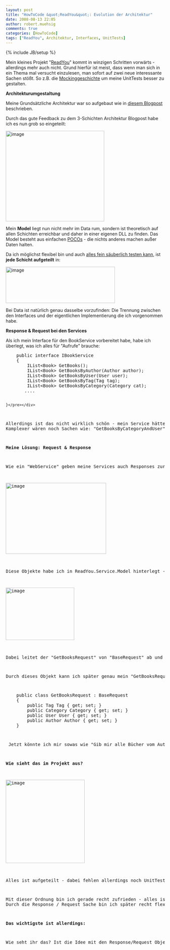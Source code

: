 ```yaml
---
layout: post
title: "HowToCode &quot;ReadYou&quot;: Evolution der Architektur"
date: 2008-08-13 22:05
author: robert.muehsig
comments: true
categories: [HowToCode]
tags: ["ReadYou", Architektur, Interfaces, UnitTests]
---
```

{% include JB/setup %}
<p>Mein kleines Projekt "<a href="http://code-inside.de/blog/category/howtocode/">ReadYou</a>" kommt in winzigen Schritten vorwärts - allerdings mehr auch nicht. Grund hierfür ist meist, dass wenn man sich in ein Thema mal versucht einzulesen, man sofort auf zwei neue interessante Sachen stößt. So z.B. die <a href="http://code-inside.de/blog/2008/08/05/howto-unittests-und-einfhrung-in-mocking-mit-rhinomocks/">Mockinggeschichte</a> um meine UnitTests besser zu gestalten.</p> <p><strong>Architekturumgestaltung</strong></p> <p>Meine Grundsätzliche Architektur war so aufgebaut wie in <a href="http://code-inside.de/blog/2008/07/09/howto-3-tier-3-schichten-architektur/">diesem Blogpost</a> beschrieben.</p> <p>Durch das gute Feedback zu dem 3-Schichten Architektur Blogpost habe ich es nun grob so eingeteilt:</p> <p><a href="{{BASE_PATH}}/assets/wp-images/image522.png"><img style="border-top-width: 0px; border-left-width: 0px; border-bottom-width: 0px; border-right-width: 0px" height="287" alt="image" src="{{BASE_PATH}}/assets/wp-images/image-thumb500.png" width="312" border="0"></a> </p> <p>Mein <strong>Model</strong> liegt nun nicht mehr im Data rum, sondern ist theoretisch auf allen Schichten erreichbar und daher in einer eigenen DLL zu finden. Das Model besteht aus einfachen <a href="http://en.wikipedia.org/wiki/POCO">POCOs</a> - die nichts anderes machen außer Daten halten. </p> <p>Da ich möglichst flexibel bin und auch <a href="http://code-inside.de/blog/2008/08/12/howto-interfacesschnittstellen-einsetzen-gute-grnde-fr-den-einsatz-von-schnittstellen/">alles fein säuberlich testen kann</a>, ist <strong>jede Schicht aufgeteilt</strong> in:</p> <p><a href="{{BASE_PATH}}/assets/wp-images/image523.png"><img style="border-right: 0px; border-top: 0px; border-left: 0px; border-bottom: 0px" height="115" alt="image" src="{{BASE_PATH}}/assets/wp-images/image-thumb501.png" width="346" border="0"></a> </p> <p>Bei Data ist natürlich genau dasselbe vorzufinden: Die Trennung zwischen den Interfaces und der eigentlichen Implementierung die ich vorgenommen habe.</p> <p><strong>Response &amp; Request bei den Services</strong></p> <p>Als ich mein Interface für den BookService vorbereitet habe, habe ich überlegt, was ich alles für "Aufrufe" brauche:</p> <div class="wlWriterSmartContent" id="scid:812469c5-0cb0-4c63-8c15-c81123a09de7:d4f6a7c6-1ee7-4324-bd3b-97844f4ac785" style="padding-right: 0px; display: inline; padding-left: 0px; float: none; padding-bottom: 0px; margin: 0px; padding-top: 0px"><pre name="code" class="c#">    public interface IBookService
    {
        IList&lt;Book&gt; GetBooks();
        IList&lt;Book&gt; GetBooksByAuthor(Author author);
        IList&lt;Book&gt; GetBooksByUser(User user);
        IList&lt;Book&gt; GetBooksByTag(Tag tag);
        IList&lt;Book&gt; GetBooksByCategory(Category cat);
       ....

    }</pre></div>
<p>Allerdings ist das nicht wirklich schön - mein Service hätte äußerst viele Methoden um Bücher ranzuholen. Einmal anhand des Autors, einmal nach Kategorie etc.<br>Komplexer wären noch Sachen wie: "GetBooksByCategoryAndUser" - heiei... für jeden Fall eine Methode zu schreiben, erscheint mir nicht sinnvoll.</p>
<p><strong>Meine Lösung: Request &amp; Response</strong></p>
<p>Wie ein "WebService" geben meine Services auch Responses zurück und verlangen ein Request Objekt:</p>
<p><a href="{{BASE_PATH}}/assets/wp-images/image524.png"><img style="border-right: 0px; border-top: 0px; border-left: 0px; border-bottom: 0px" height="225" alt="image" src="{{BASE_PATH}}/assets/wp-images/image-thumb502.png" width="318" border="0"></a> </p>
<p>Diese Objekte habe ich in ReadYou.Service.Model hinterlegt - da sie nur im Service vorkommen, ich allerdings diese Definitionen und die Logik in seperaten DLLs trennen wollte:</p>
<p><a href="{{BASE_PATH}}/assets/wp-images/image525.png"><img style="border-right: 0px; border-top: 0px; border-left: 0px; border-bottom: 0px" height="166" alt="image" src="{{BASE_PATH}}/assets/wp-images/image-thumb503.png" width="217" border="0"></a> </p>
<p>Dabei leitet der "GetBooksRequest" von "BaseRequest" ab und beim Response genauso.</p>
<p>Durch dieses Objekt kann ich später genau mein "GetBooksRequest" definieren:</p>
<div class="wlWriterSmartContent" id="scid:812469c5-0cb0-4c63-8c15-c81123a09de7:8c79badd-ddd3-4940-bc85-2dffd47507d0" style="padding-right: 0px; display: inline; padding-left: 0px; float: none; padding-bottom: 0px; margin: 0px; padding-top: 0px"><pre name="code" class="c#">    public class GetBooksRequest : BaseRequest
    {
        public Tag Tag { get; set; }
        public Category Category { get; set; }
        public User User { get; set; }
        public Author Author { get; set; }
    }</pre></div>
<p> Jetzt könnte ich mir sowas wie "Gib mir alle Bücher vom Autor XYZ, des Users ABC mit der Kategory "Krimi"" - das erlaubt mir einige Freiheiten und sollte erweiterbar sein, falls mir wieder was neues einfällt. </p>
<p><strong>Wie sieht das im Projekt aus?</strong></p>
<p><a href="{{BASE_PATH}}/assets/wp-images/image526.png"><img style="border-right: 0px; border-top: 0px; border-left: 0px; border-bottom: 0px" height="264" alt="image" src="{{BASE_PATH}}/assets/wp-images/image-thumb504.png" width="250" border="0"></a> </p>
<p>Alles ist aufgeteilt - dabei fehlen allerdings noch UnitTests für den "Data" Teil und für die WebApp (die hier noch nicht zu sehen ist). Unter "Common" befinden sich nur ein paar Extensions die mir das leben erleichtern :)</p>
<p>Mit dieser Ordnung bin ich gerade recht zufrieden - alles ist soweit getrennt und alles was Logik hat, hat auch ein Interface. Späße wie <a href="http://de.wikipedia.org/wiki/Dependency_Injection">Dependency Injection</a> und co. steht auch nichts im Wege. <br>Durch die Response / Request Sache bin ich später recht flexibel - auch wenn es etwas mehr Schreibaufwand ist.</p>
<p><strong>Das wichtigste ist allerdings:</strong></p>
<p>Wie seht ihr das? Ist die Idee mit den Response/Request Objekten vielleicht doch nicht so toll? Gebt einfach euer Feedback ab - den Code (sobald ich noch etwas weiter bin), werde ich auf Codeplex zur Verfügung stellen. Momentan ist diese Version noch nicht hochgeladen.</p>

